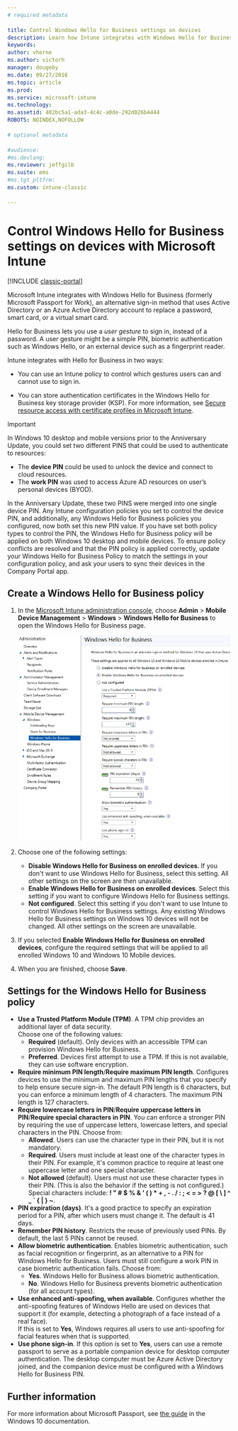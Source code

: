 ```yaml
---
# required metadata

title: Control Windows Hello for Business settings on devices 
description: Learn how Intune integrates with Windows Hello for Business, an alternative sign-in method that uses Active Directory or an Azure Active Directory account to replace a password, smart card, or virtual smart card.
keywords:
author: vhorne
ms.author: victorh
manager: dougeby
ms.date: 09/27/2016
ms.topic: article
ms.prod:
ms.service: microsoft-intune
ms.technology:
ms.assetid: 402bc5a1-ada3-4c4c-a0de-292d026b4444
ROBOTS: NOINDEX,NOFOLLOW

# optional metadata

#audience:
#ms.devlang:
ms.reviewer: jeffgilb
ms.suite: ems
#ms.tgt_pltfrm:
ms.custom: intune-classic

---
```


# Control Windows Hello for Business settings on devices with Microsoft Intune

[!INCLUDE [classic-portal](../includes/classic-portal.md)]

Microsoft Intune integrates with Windows Hello for Business (formerly Microsoft Passport for Work), an alternative sign-in method that uses Active Directory or an Azure Active Directory account to replace a password, smart card, or a virtual smart card.

Hello for Business lets you use a *user gesture* to sign in, instead of a password. A user gesture might be a simple PIN, biometric authentication such as Windows Hello, or an external device such as a fingerprint reader.

Intune integrates with Hello for Business in two ways:

-   You can use an Intune policy to control which gestures users can and cannot use to sign in.

-   You can store authentication certificates in the Windows Hello for Business key storage provider (KSP). For more information, see [Secure resource access with certificate profiles in Microsoft Intune](secure-resource-access-with-certificate-profiles.md).

> [!IMPORTANT]
> In Windows 10 desktop and mobile versions prior to the Anniversary Update, you could set two different PINS that could be used to authenticate to resources:
> - The **device PIN** could be used to unlock the device and connect to cloud resources.
> - The **work PIN** was used to access Azure AD resources on user’s personal devices (BYOD).
> 
> In the Anniversary Update, these two PINS were merged into one single device PIN.
> Any Intune configuration policies you set to control the device PIN, and additionally, any Windows Hello for Business policies you configured, now both set this new PIN value.
> If you have set both policy types to control the PIN, the Windows Hello for Business policy will be applied on both Windows 10 desktop and mobile devices.
> To ensure policy conflicts are resolved and that the PIN policy is applied correctly, update your Windows Hello for Business Policy to match the settings in your configuration policy, and ask your users to sync their devices in the Company Portal app.



## Create a Windows Hello for Business policy

1.  In the [Microsoft Intune administration console](https://manage.microsoft.com), choose **Admin** &gt; **Mobile Device Management** &gt; **Windows** &gt; **Windows Hello for Business** to open the Windows Hello for Business page.

	![Windows Hello for Business page](../media/passport.png)

2.  Choose one of the following settings:
	- **Disable Windows Hello for Business on enrolled devices**. If you don't want to use Windows Hello for Business, select this setting. All other settings on the screen are then unavailable.
	- **Enable Windows Hello for Business on enrolled devices**. Select this setting if you want to configure Windows Hello for Business settings.
	- **Not configured**. Select this setting if you don't want to use Intune to control Windows Hello for Business settings. Any existing Windows Hello for Business settings on Windows 10 devices will not be changed. All other settings on the screen are unavailable.
3.  If you selected **Enable Windows Hello for Business on enrolled devices**, configure the required settings that will be applied to all enrolled Windows 10 and Windows 10 Mobile devices.
4.  When you are finished, choose **Save**.


## Settings for the Windows Hello for Business policy

- **Use a Trusted Platform Module (TPM)**. A TPM chip provides an additional layer of data security.<br>Choose one of the following values:
	- **Required** (default). Only devices with an accessible TPM can provision Windows Hello for Business.
	- **Preferred**. Devices first attempt to use a TPM. If this is not available, they can use software encryption.
- **Require minimum PIN length**/**Require maximum PIN length**. Configures devices to use the minimum and maximum PIN lengths that you specify to help ensure secure sign-in. The default PIN length is 6 characters, but you can enforce a minimum length of 4 characters. The maximum PIN length is 127 characters.
- **Require lowercase letters in PIN**/**Require uppercase letters in PIN**/**Require special characters in PIN**. You can enforce a stronger PIN by requiring the use of uppercase letters, lowercase letters, and special characters in the PIN. Choose from:
	- **Allowed**. Users can use the character type in their PIN, but it is not mandatory.
	- **Required**. Users must include at least one of the character types in their PIN. For example, it's common practice to require at least one uppercase letter and one special character.
	- **Not allowed** (default). Users must not use these character types in their PIN. (This is also the behavior if the setting is not configured.)<br>Special characters include: **! " # $ % &amp; ' ( ) &#42; + , - . / : ; &lt; = &gt; ? @ [ \ ] ^ _ &#96; { &#124; } ~**.
- **PIN expiration (days)**. It's a good practice to specify an expiration period for a PIN, after which users must change it. The default is 41 days.
- **Remember PIN history**. Restricts the reuse of previously used PINs. By default, the last 5 PINs cannot be reused.
- **Allow biometric authentication**. Enables biometric authentication, such as facial recognition or fingerprint, as an alternative to a PIN for Windows Hello for Business. Users must still configure a work PIN in case biometric authentication fails. Choose from:
	- **Yes**. Windows Hello for Business allows biometric authentication.
	- **No**. Windows Hello for Business prevents biometric authentication (for all account types).
- **Use enhanced anti-spoofing, when available**. Configures whether the anti-spoofing features of Windows Hello are used on devices that support it (for example, detecting a photograph of a face instead of a real face).<br>If this is set to **Yes**, Windows requires all users to use anti-spoofing for facial features when that is supported.
- **Use phone sign-in**. If this option is set to **Yes**, users can use a remote passport to serve as a portable companion device for desktop computer authentication. The desktop computer must be Azure Active Directory joined, and the companion device must be configured with a Windows Hello for Business PIN.

## Further information
For more information about Microsoft Passport, see [the guide](https://technet.microsoft.com/library/mt589441.aspx) in the Windows 10 documentation.
